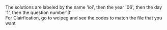 The solutions are labeled by the name 'ioi', then the year '06', then the day '1', then the question number'3'  
For Clairfication, go to wcipeg and see the codes to match the file that you want
